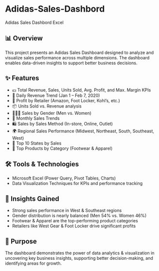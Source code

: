 # Adidas-Sales-Dashbord
Adidas Sales Dashbord Excel
## 📊 Overview

This project presents an Adidas Sales Dashboard designed to analyze and visualize sales performance across multiple dimensions. The dashboard enables data-driven insights to support better business decisions.

## ✨ Features

* 💵 Total Revenue, Sales, Units Sold, Avg. Profit, and Max. Margin KPIs
* 📅 Daily Revenue Trend (Jan 1 – Feb 7, 2020)
* 🏬 Profit by Retailer (Amazon, Foot Locker, Kohl’s, etc.)
* 📦 Units Sold vs. Revenue analysis
* 👨‍👩‍👧 Sales by Gender (Men vs. Women)
* 📆 Monthly Sales Trends
* 🛍 Sales by Sales Method (In-store, Online, Outlet)
* 🌍 Regional Sales Performance (Midwest, Northeast, South, Southeast, West)
* 🏅 Top 10 States by Sales
* 👟 Top Products by Category (Footwear & Apparel)

## 🛠 Tools & Technologies

* Microsoft Excel (Power Query, Pivot Tables, Charts)
* Data Visualization Techniques for KPIs and performance tracking

## 🎯 Insights Gained

* Strong sales performance in West & Southeast regions
* Gender distribution is nearly balanced (Men 54% vs. Women 46%)
* Footwear & Apparel are the top-performing product categories
* Retailers like West Gear & Foot Locker drive significant profits

## 🚀 Purpose

The dashboard demonstrates the power of data analytics & visualization in uncovering key business insights, supporting better decision-making, and identifying areas for growth.

